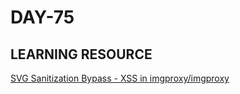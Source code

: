 # DAY-75

## LEARNING RESOURCE

[SVG Sanitization Bypass - XSS in imgproxy/imgproxy](https://huntr.dev/bounties/de603972-935a-401a-96fb-17ddadd282b2/)
